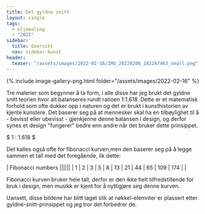 ```yaml
---
title: Det gyldne snitt
layout: single
tags: 
  - oljemaling
  - "2022"
sidebar:
  title: Oversikt
  nav: sidebar-kunst
header:
  teaser: "/assets/images/2022-02-16/IMG_20220206_183247463_small.png"
---
```

{% include image-gallery-png.html folder="/assets/images/2022-02-16" %}

Tre malerier som begynner å ta form, i alle disse har jeg brukt det gyldne snitt teorien hvor alt balanseres rundt ratioen 1:1.618. Dette er et matematisk forhold som ofte dukker opp i naturen og det er brukt i kunsthistorien av kjente kunstere. Det baserer seg på at mennesker skal ha en tilbøylighet til å - bevisst eller ubevisst - gjenkjenne denne balansen i design, og derfor synes et design "fungerer" bedre enn andre når det bruker dette prinsippet.

$ 1 : 1.618 $

Det kalles også ofte for fibonacci kurven,men den baserer seg på å legge sammen et tall med det foregående, lik dette:

| Fibonacci numbers ||||||
| 1 | 2 | 3  | 5 | 8 | 13 | 21 | 44 | 65 | 109 | 174 |  | 

Fibonacci kurven bruker hele tall, derfor er den ikke helt tilfredstillende for bruk i design, men musikk er kjent for å nyttigjøre seg denne kurven.

Uansett, disse bildene har blitt laget slik at nøkkel-elemnter er plassert etter gyldne-snitt-prinsippet og jeg tror det forbedrer de.





